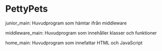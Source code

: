 # PettyPets

junior_main: Huvudprogram som hämtar ifrån middleware

middleware_main: Huvudprogram som innehåller klasser och funktioner

home_main: Huvudprogram som innefattar HTML och JavaScript
